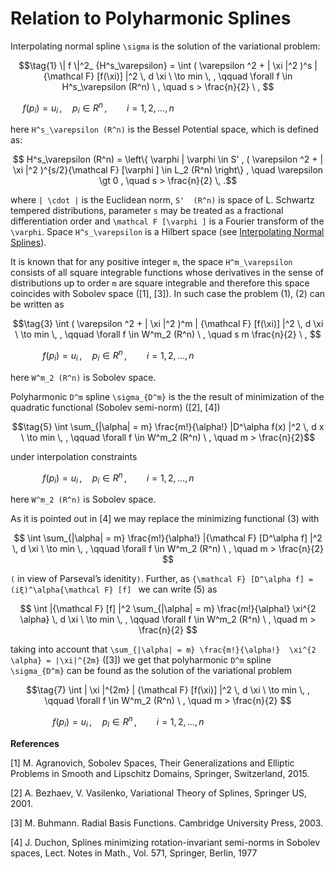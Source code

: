 # Relation to Polyharmonic Splines

Interpolating normal spline ``\sigma`` is the solution of the variational problem:

```math
\tag{1}
  \| f \|^2_ {H^s_\varepsilon} = \int ( \varepsilon ^2  + | \xi |^2 )^s | {\mathcal F} [f(\xi)] |^2  \, d \xi \ \to min  \, , \qquad \forall f \in H^s_\varepsilon (R^n) \ , \quad s > \frac{n}{2} \ , 
```
```math
\tag{2}
 f(p_i) =  u_i \, , \quad  p_i \in R^n \, , \qquad i = 1, 2, \dots, n  \qquad \qquad\qquad\qquad\qquad\qquad\qquad 
```
here ``H^s_\varepsilon (R^n)`` is the Bessel Potential space, which is defined as:

```math
   H^s_\varepsilon (R^n) = \left\{ \varphi | \varphi \in S' ,
  ( \varepsilon ^2 + | \xi |^2 )^{s/2}{\mathcal F} [\varphi ] \in L_2 (R^n) \right\} , \quad
  \varepsilon \gt 0 , \quad  s > \frac{n}{2}  \, .
```
where ``| \cdot |`` is the Euclidean norm, ``S'  (R^n)`` is space of L. Schwartz tempered distributions, parameter ``s`` may be treated as a fractional differentiation order and ``\mathcal F [\varphi ]`` is a Fourier transform of the ``\varphi``. Space
 ``H^s_\varepsilon`` is a Hilbert space (see [Interpolating Normal Splines](https://igorkohan.github.io/NormalHermiteSplines.jl/stable/Interpolating-Normal-Splines/)).


It is known that for any positive integer ``m``, the space ``H^m_\varepsilon`` consists of all
square integrable functions whose derivatives in the sense of distributions up to
order ``m`` are square integrable and therefore this space coincides with Sobolev space ([1], [3]). In such case the problem (1), (2) can be written as

```math
\tag{3}
  \int ( \varepsilon ^2  + | \xi |^2 )^m | {\mathcal F} [f(\xi)] |^2  \, d \xi \ \to min  \, , \qquad \forall f \in W^m_2 (R^n) \ , \quad s m \frac{n}{2} \ , 
```
```math
\tag{4}
 f(p_i) =  u_i \, , \quad  p_i \in R^n \, , \qquad i = 1, 2, \dots, n  \qquad \qquad\qquad\qquad\qquad
```
here ``W^m_2 (R^n)`` is Sobolev space.


Polyharmonic ``D^m`` spline ``\sigma_{D^m}`` is the the result of minimization of the quadratic functional (Sobolev semi-norm) ([2], [4])
```math
\tag{5}
 \int \sum_{|\alpha| = m} \frac{m!}{\alpha!} |D^\alpha f(x) |^2   \, d x \  \to min  \, , \qquad \forall f \in W^m_2 (R^n) \ , \quad m > \frac{n}{2}
```
under interpolation constraints
```math
\tag{6}
 f(p_i) =  u_i \, , \quad  p_i \in R^n \, , \qquad i = 1, 2, \dots, n  \qquad \qquad\qquad\qquad\qquad 
```
here ``W^m_2 (R^n)`` is Sobolev space.

As it is pointed out in [4] we may replace the minimizing functional (3) with 

```math
 \int \sum_{|\alpha| = m} \frac{m!}{\alpha!} |{\mathcal F} [D^\alpha f] |^2   \, d \xi \  \to min  \, , \qquad \forall f \in W^m_2 (R^n) \ , \quad m > \frac{n}{2} 
```
``(`` in view of Parseval’s idenitity``)``. Further, as ``{\mathcal F} [D^\alpha f] = (iξ)^\alpha{\mathcal F} [f] `` we can write (5) as

```math
 \int |{\mathcal F} [f] |^2 \sum_{|\alpha| = m} \frac{m!}{\alpha!}  \xi^{2 \alpha}   \, d \xi \  \to min  \, , \qquad \forall f \in W^m_2 (R^n) \ , \quad m > \frac{n}{2} 
```
taking into account that ``\sum_{|\alpha| = m} \frac{m!}{\alpha!}  \xi^{2 \alpha} = |\xi|^{2m}`` ([3]) we get that polyharmonic ``D^m`` spline ``\sigma_{D^m}`` can be found as the solution of the variational problem

```math
\tag{7}
  \int | \xi |^{2m} | {\mathcal F} [f(\xi)] |^2  \, d \xi \ \to min  \, , \qquad \forall f \in W^m_2 (R^n) \ , \quad m > \frac{n}{2}

```
```math
\tag{8}
 f(p_i) =  u_i \, , \quad  p_i \in R^n \, , \qquad i = 1, 2, \dots, n  \qquad \qquad\qquad\qquad 
```






**References**

[1] M. Agranovich, Sobolev Spaces, Their Generalizations and Elliptic Problems in Smooth and Lipschitz Domains, Springer, Switzerland, 2015.

[2] A. Bezhaev, V. Vasilenko, Variational Theory of Splines, Springer US, 2001.

[3] M. Buhmann. Radial Basis Functions. Cambridge University Press, 2003.

[4] J. Duchon, Splines minimizing rotation-invariant semi-norms in Sobolev spaces, Lect. Notes in Math., Vol. 571, Springer, Berlin, 1977

